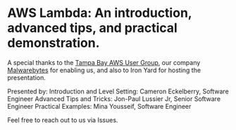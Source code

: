 # AWS Lambda: An introduction, advanced tips, and practical demonstration.

A special thanks to the [Tampa Bay AWS User Group](https://www.meetup.com/Tampa-Bay-AWS-Group/events/239281600/), our company [Malwarebytes](https://www.malwarebytes.com) for enabling us, and also to Iron Yard for hosting the presentation.

Presented by:
Introduction and Level Setting: Cameron Eckelberry, Software Engineer
Advanced Tips and Tricks: Jon-Paul Lussier Jr, Senior Software Engineer
Practical Examples: Mina Yousseif, Software Engineer

Feel free to reach out to us via Issues.
